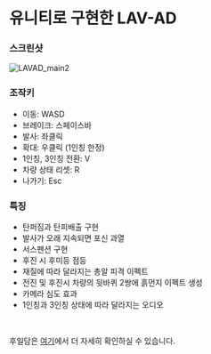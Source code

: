 # **유니티로 구현한 LAV-AD**

### 스크린샷

![LAVAD_main2](https://github.com/kiw6024/LAV-AD/assets/96360829/4f7f529a-0ab5-4025-af15-9df1f6e60d67)

### 조작키

- 이동: WASD
- 브레이크: 스페이스바
- 발사: 좌클릭
- 확대: 우클릭 (1인칭 한정)
- 1인칭, 3인칭 전환: V
- 차량 상태 리셋: R
- 나가기: Esc

### 특징

- 탄퍼짐과 탄피배출 구현
- 발사가 오래 지속되면 포신 과열
- 서스펜션 구현
- 후진 시 후미등 점등
- 재질에 따라 달라지는 총알 피격 이펙트
- 전진 및 후진시 차량의 뒷바퀴 2쌍에 흙먼지 이펙트 생성
- 카메라 심도 효과
- 1인칭과 3인칭 상태에 따라 달라지는 오디오

<br>

후일담은 [여기](https://kiw6024.github.io/posts/LAV/)에서 더 자세히 확인하실 수 있습니다.
